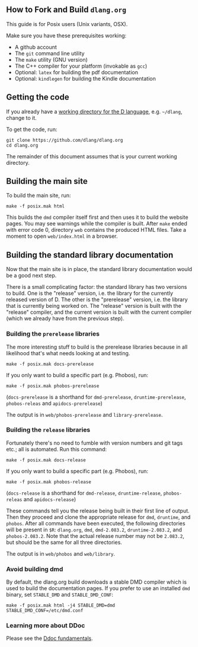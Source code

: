 How to Fork and Build `dlang.org`
--

This guide is for Posix users (Unix variants, OSX).

Make sure you have these prerequisites working:

* A github account
* The `git` command line utility
* The `make` utility (GNU version)
* The C++ compiler for your platform (invokable as `gcc`)
* Optional: `latex` for building the pdf documentation
* Optional: `kindlegen` for building the Kindle documentation

## Getting the code

If you already have a [working directory for the D language](https://wiki.dlang.org/Building_under_Posix#Fetch_repositories_from_GitHub),
e.g. `~/dlang`, change to it.

To get the code, run:

```
git clone https://github.com/dlang/dlang.org
cd dlang.org
```

The remainder of this document assumes that is your current working directory.

## Building the main site

To build the main site, run:

```
make -f posix.mak html
```

This builds the `dmd` compiler itself first and then uses it to build the
website pages. You may see warnings while the compiler is built. After `make`
ended with error code 0, directory `web` contains the produced HTML
files. Take a moment to open `web/index.html` in a browser.

## Building the standard library documentation

Now that the main site is in place, the standard library documentation would be
a good next step.

There is a small complicating factor: the standard library has two versions to
build. One is the "release" version, i.e. the library for the currently released
version of D. The other is the "prerelease" version, i.e. the library that is
currently being worked on. The "release" version is built with the "release"
compiler, and the current version is built with the current compiler (which we
already have from the previous step).

### Building the `prerelease` libraries

The more interesting stuff to build is the prerelease libraries because in all
likelihood that's what needs looking at and testing.

```
make -f posix.mak docs-prerelease
```

If you only want to build a specific part (e.g. Phobos), run:

```
make -f posix.mak phobos-prerelease
```

(`docs-prerelease` is a shorthand for `dmd-prerelease`, `druntime-prerelease`, `phobos-releas` and `apidocs-prerelease`)

The output is in `web/phobos-prerelease` and `library-prerelease`.

### Building the `release` libraries

Fortunately there's no need to fumble with version numbers and git tags etc.;
all is automated. Run this command:

```
make -f posix.mak docs-release
```

If you only want to build a specific part (e.g. Phobos), run:

```
make -f posix.mak phobos-release
```

(`docs-release` is a shorthand for `dmd-release`, `druntime-release`, `phobos-releas` and `apidocs-release`)

These commands tell you the release being built in their first line of output.
Then they proceed and clone the appropriate release for `dmd`, `druntime`, and
`phobos`. After all commands have been executed, the following directories will
be present in `$R`: `dlang.org`, `dmd`, `dmd-2.083.2`, `druntime-2.083.2`, and
`phobos-2.083.2`. Note that the actual release number may not be `2.083.2`, but
should be the same for all three directories.

The output is in `web/phobos` and `web/library`.

### Avoid building dmd

By default, the dlang.org build downloads a stable DMD compiler which is used to build the documentation pages.
If you prefer to use an installed `dmd` binary, set `STABLE_DMD` and `STABLE_DMD_CONF`:

```
make -f posix.mak html -j4 STABLE_DMD=dmd STABLE_DMD_CONF=/etc/dmd.conf
```

### Learning more about DDoc

Please see the [Ddoc fundamentals](https://wiki.dlang.org/Contributing_to_dlang.org).
